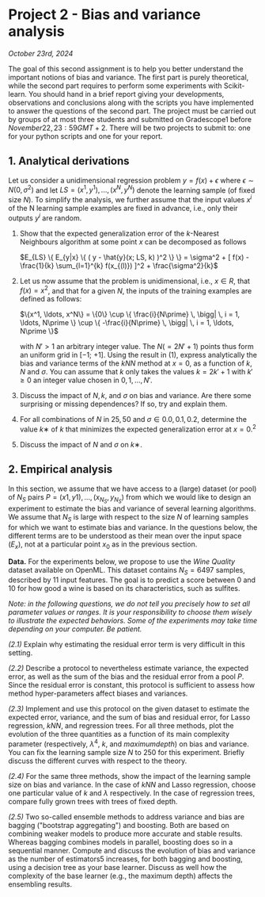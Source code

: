 # Project 2 - Bias and variance analysis
*October 23rd, 2024*

The goal of this second assignment is to help you better understand the important notions of bias and variance. The first part is purely theoretical, while the second part requires to perform some experiments with Scikit-learn. You should hand in a brief report giving your developments, observations and conclusions along with the scripts you have implemented to answer the questions of the second part. The project must be carried out by groups of at most three students and submitted on Gradescope1 before $November 22, 23:59 GMT+2$. There will be two projects to submit to: one for your python scripts and
one for your report.

## 1. Analytical derivations
Let us consider a unidimensional regression problem $y = f(x) + ϵ$ where $ϵ ∼ N(0, σ^2)$ and let $LS = {(x^1, y^1), . . . , (x^N, y^N)}$ denote the learning sample (of fixed size $N$). To simplify the analysis, we further assume that the input values $x^i$ of the N learning sample examples are fixed in advance, i.e., only their outputs $y^i$ are random.
1. Show that the expected generalization error of the $k$-Nearest Neighbours algorithm at some point $x$ can be decomposed as follows

    $`E_{LS} \{ E_{y|x} \{ ( y - \hat{y}(x; LS, k) )^2 \} \} = \sigma^2 + [ f(x) - \frac{1}{k} \sum_{l=1}^{k} f(x_{(l)}) ]^2 + \frac{\sigma^2}{k}`$

2. Let us now assume that the problem is unidimensional, i.e., $x ∈ R$, that $f(x) = x^2$, and that for a given $N$, the inputs of the training examples are defined as follows:

   $`\{x^1, \ldots, x^N\} = \{0\} \cup \{ \frac{i}{N\prime} \, \bigg| \, i = 1, \ldots, N\prime \} \cup \{ -\frac{i}{N\prime} \, \bigg| \, i = 1, \ldots, N\prime \}`$

    with $N\prime > 1$ an arbitrary integer value. The $N (= 2N\prime + 1)$ points thus form an uniform grid in [−1; +1]. Using the result in (1), express analytically the bias and variance terms of the $kNN$ method at $x = 0$, as a function of $k$, $N$ and $σ$. You can assume that $k$ only takes the values $k = 2k\prime + 1$ with $k\prime ≥ 0$ an integer value chosen in ${0, 1, . . . ,N\prime}$.

3. Discuss the impact of $N, k$, and $σ$ on bias and variance. Are there some surprising or missing dependences? If so, try and explain them.
4. For all combinations of $N$ in ${25, 50}$ and $σ ∈ {0.0, 0.1, 0.2}$, determine the value $k∗$ of $k$ that minimizes the expected generalization error at $x = 0.^2$
5. Discuss the impact of $N$ and $σ$ on $k∗$.

## 2. Empirical analysis
In this section, we assume that we have access to a (large) dataset (or pool) of $N_S$ pairs $P = {(x1, y1), . . . , (x_{N_S} , y_{N_S})}$ from which we would like to design an experiment to estimate the bias and variance of several learning algorithms. We assume that $N_S$ is large with respect to the size $N$ of learning samples for which we want to estimate bias and variance. In the questions below, the different terms are to be understood as their mean over the input space ($E_x$), not at a particular point $x_0$ as in the previous section.

**Data.** For the experiments below, we propose to use the *Wine Quality* dataset available on OpenML. This dataset contains $N_S = 6 497$ samples, described by 11 input features. The goal is to predict a score between 0 and 10 for how good a wine is based on its characteristics, such as sulfites.

*Note: in the following questions, we do not tell you precisely how to set all parameter values or ranges. It is your responsibility to choose them wisely to illustrate the expected behaviors. Some of the experiments may take time depending on your computer. Be patient.*

*(2.1)* Explain why estimating the residual error term is very difficult in this setting.

*(2.2)* Describe a protocol to nevertheless estimate variance, the expected error, as well as the sum of the bias and the residual error from a pool $P$. Since the residual error is constant, this protocol is sufficient to assess how method hyper-parameters affect biases and variances.

*(2.3)* Implement and use this protocol on the given dataset to estimate the expected error, variance, and the sum of bias and residual error, for Lasso regression, $kNN$, and regression trees. For all three methods, plot the evolution of the three quantities as a function of its main complexity parameter (respectively, $λ^4$, $k$, and $maximum depth$) on bias and variance. You can fix the learning sample size $N$ to $250$ for this experiment. Briefly discuss the different curves with respect to the theory.

*(2.4)* For the same three methods, show the impact of the learning sample size on bias and variance. In the case of $kNN$ and Lasso regression, choose one particular value of $k$ and $λ$ respectively. In the case of regression trees, compare fully grown trees with trees of fixed depth.

*(2.5)* Two so-called ensemble methods to address variance and bias are bagging ("bootstrap aggregating") and boosting. Both are based on combining weaker models to produce more accurate and stable results. Whereas bagging combines models in parallel, boosting does so in a sequential manner. Compute and discuss the evolution of bias and variance as the number of estimators5 increases, for both bagging and boosting, using a decision tree as your base learner. Discuss as well how the complexity of the base learner (e.g., the maximum depth) affects the ensembling results.
